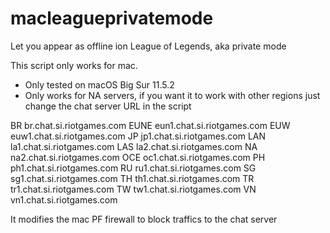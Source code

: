 # macleagueprivatemode
Let you appear as offline ion League of Legends, aka private mode

This script only works for mac. 
- Only tested on macOS Big Sur 11.5.2
- Only works for NA servers, if you want it to work with other regions just change the chat server URL in the script

BR     br.chat.si.riotgames.com
EUNE   eun1.chat.si.riotgames.com
EUW    euw1.chat.si.riotgames.com
JP     jp1.chat.si.riotgames.com
LAN    la1.chat.si.riotgames.com
LAS    la2.chat.si.riotgames.com
NA     na2.chat.si.riotgames.com
OCE    oc1.chat.si.riotgames.com
PH     ph1.chat.si.riotgames.com
RU     ru1.chat.si.riotgames.com
SG     sg1.chat.si.riotgames.com
TH     th1.chat.si.riotgames.com
TR     tr1.chat.si.riotgames.com
TW     tw1.chat.si.riotgames.com
VN     vn1.chat.si.riotgames.com

It modifies the mac PF firewall to block traffics to the chat server
